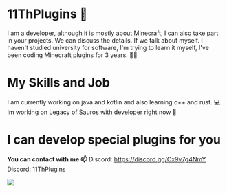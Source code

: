 # 11ThPlugins 👋
I am a developer, although it is mostly about Minecraft, I can also take part in your projects. We can discuss the details. If we talk about myself.
I haven't studied university for software, I'm trying to learn it myself, I've been coding Minecraft plugins for 3 years. 🐱‍👤

# My Skills and Job
I am currently working on java and kotlin and also learning c++ and rust. 💻
Im working on Legacy of Sauros with developer right now 💼

# I can develop special plugins for you
**You can contact with me 📫**
Discord: https://discord.gg/Cx9v7g4NmY
Discord: 11ThPlugins

![](https://komarev.com/ghpvc/?username=11ThPlugins)
